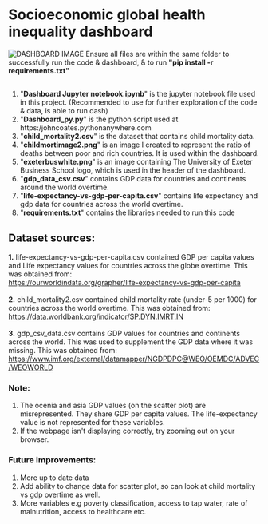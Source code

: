 # Socioeconomic global health inequality dashboard <br>
![DASHBOARD IMAGE](https://github.com/mjohncoates/socioeconomic-dashboard-2.0/assets/167465041/da2b1980-00ac-48c5-bbf0-405c25a198ae)
Ensure all files are within the same folder to successfully run the code & dashboard, & to run <b>"pip install -r requirements.txt"</b>
## 
1. "<b>Dashboard Jupyter notebook.ipynb</b>" is the jupyter notebook file used in this project. (Recommended to use for further exploration of the code & data, is able to run dash)
2. "<b>Dashboard_py.py</b>" is the python script used at https:/johncoates.pythonanywhere.com
3. "<b>child_mortality2.csv</b>" is the dataset that contains child mortality data.
4. "<b>childmortimage2.png</b>" is an image I created to represent the ratio of deaths between poor and rich countries. It is used within the dashboard.
5. "<b>exeterbuswhite.png</b>" is an image containing The University of Exeter Business School logo, which is used in the header of the dashboard.
6. "<b>gdp_data_csv.csv</b>" contains GDP data for countries and continents around the world overtime.
7. "<b>life-expectancy-vs-gdp-per-capita.csv</b>" contains life expectancy and gdp data for countries across the world overtime.
8. "<b>requirements.txt</b>" contains the libraries needed to run this code
## Dataset sources:<br>
<b>1.</b> life-expectancy-vs-gdp-per-capita.csv contained GDP per capita values and Life expectancy values for countries across the globe overtime. This was obtained from: <br>
https://ourworldindata.org/grapher/life-expectancy-vs-gdp-per-capita <br> <br>
<b>2.</b> child_mortality2.csv contained child mortality rate (under-5 per 1000) for countries across the world overtime. This was obtained from: <br>
https://data.worldbank.org/indicator/SP.DYN.IMRT.IN <br> <br>
<b>3.</b> gdp_csv_data.csv contains GDP values for countries and continents across the world. This was used to supplement the GDP data where it was missing. This was obtained from: <br>
https://www.imf.org/external/datamapper/NGDPDPC@WEO/OEMDC/ADVEC/WEOWORLD <br>
### Note:
1. The ocenia and asia GDP values (on the scatter plot) are misrepresented. They share GDP per capita values. The life-expectancy value is not represented for these variables.
2. If the webpage isn't displaying correctly, try zooming out on your browser.
### Future improvements:
1. More up to date data
2. Add ability to change data for scatter plot, so can look at child mortality vs gdp overtime as well.
3. More variables e.g poverty classification, access to tap water, rate of malnutrition, access to healthcare etc.
